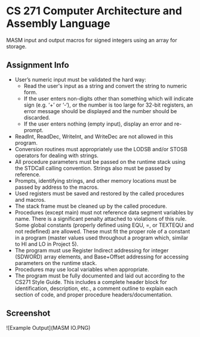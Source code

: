 # CS 271 Computer Architecture and Assembly Language  
MASM input and output macros for signed integers using an array for storage.

## Assignment Info 
- User’s numeric input must be validated the hard way:
  - Read the user's input as a string and convert the string to numeric form.
  - If the user enters non-digits other than something which will indicate sign (e.g. ‘+’ or ‘-‘), or the number is too large for 32-bit registers, an error message should be displayed and the number should be discarded.
  - If the user enters nothing (empty input), display an error and re-prompt.
- ReadInt, ReadDec, WriteInt, and WriteDec are not allowed in this program.
- Conversion routines must appropriately use the LODSB and/or STOSB operators for dealing with strings.
- All procedure parameters must be passed on the runtime stack using the STDCall calling convention. Strings also must be passed by reference.
- Prompts, identifying strings, and other memory locations must be passed by address to the macros.
- Used registers must be saved and restored by the called procedures and macros.
- The stack frame must be cleaned up by the called procedure.
- Procedures (except main) must not reference data segment variables by name. There is a significant penalty attached to violations of this rule.  Some global constants (properly defined using EQU, =, or TEXTEQU and not redefined) are allowed. These must fit the proper role of a constant in a program (master values used throughout a program which, similar to HI and LO in Project 5).
- The program must use Register Indirect addressing for integer (SDWORD) array elements, and Base+Offset addressing for accessing parameters on the runtime stack.
- Procedures may use local variables when appropriate.
- The program must be fully documented and laid out according to the CS271 Style Guide. This includes a complete header block for identification, description, etc., a comment outline to explain each section of code, and proper procedure headers/documentation.

## Screenshot
![Example Output](MASM IO.PNG)
